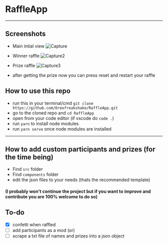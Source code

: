 # RaffleApp
-------------------------------

## Screenshots

- Main intial view
![Capture](https://user-images.githubusercontent.com/53213763/220857966-0da1459c-88f8-4605-8f17-dddca76bb3bb.PNG)

- Winner raffle
![Capture2](https://user-images.githubusercontent.com/53213763/220858099-e929ec15-b178-4131-9483-657aac32928b.PNG)

- Prize raffle
![Capture3](https://user-images.githubusercontent.com/53213763/220858130-9dba0d32-7637-4975-a7ae-461a12953694.PNG)

- after getting the prize now you can press reset and restart your raffle 


## How to use this repo 
- run this in your terminal/cmd ```git clone https://github.com/Oreofreakshake/RaffleApp.git```
- go to the cloned repo and ```cd RaffleApp```
- open from your code editor (if vscode do ```code .```)
- run ```yarn``` to install node modules
- run ```yarn serve``` once node modules are installed
--------------------------------

## How to add custom participants and prizes (for the time being)
- Find ```src``` folder
- Find ```components``` folder
- edit the json files to your needs (thats the recommended template)

#### (I probably won't continue the project but if you want to improve and contribute you are 100% welcome to do so)

## To-do
- [x] confetti when raffled
- [ ] add participants as a mod (or)
- [ ] scrape a txt file of names and prizes into a json object
